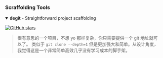 ### Scraffolding Tools

<details open>
<summary><strong>degit</strong> - Straightforward project scaffolding</summary>

[![GitHub stars](https://img.shields.io/github/stars/Rich-Harris/degit?style=flat-square)](https://github.com/Rich-Harris/degit#actions)

> 很有意思的一个项目，不想 yo 那样复杂，你只需要提供一个 git 地址就可以了。
> 类似于 `git clone --depth=1` 但是更加强大和简单。从设计角度，我觉得这是一个非常简单高效几乎没有学习成本的脚手架。

</details>
